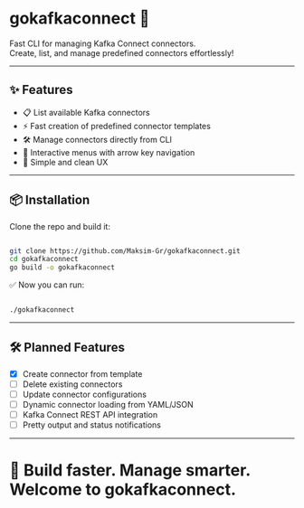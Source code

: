 # gokafkaconnect 🚀
Fast CLI for managing Kafka Connect connectors.  
Create, list, and manage predefined connectors effortlessly!

---
## ✨ Features
- 📋 List available Kafka connectors
- ⚡ Fast creation of predefined connector templates
- 🛠️ Manage connectors directly from CLI
- 🎨 Interactive menus with arrow key navigation
- 🧹 Simple and clean UX

---

## 📦 Installation

Clone the repo and build it:

```bash

git clone https://github.com/Maksim-Gr/gokafkaconnect.git
cd gokafkaconnect
go build -o gokafkaconnect
```

✅ Now you can run:

```bash

./gokafkaconnect
```

---

## 🛠 Planned Features

- [x] Create connector from template
- [ ] Delete existing connectors
- [ ] Update connector configurations
- [ ] Dynamic connector loading from YAML/JSON
- [ ] Kafka Connect REST API integration
- [ ] Pretty output and status notifications

---

# 🚀 Build faster. Manage smarter. Welcome to **gokafkaconnect**.

